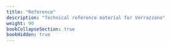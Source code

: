 ```yaml
---
title: "Reference"
description: "Technical reference material for Verrazzano"
weight: 90
bookCollapseSection: true
bookHidden: true
---
```

